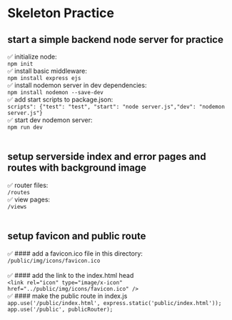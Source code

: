 # Skeleton Practice

## start a simple backend node server for practice
✅ initialize node:<br/>
```npm init```<br/>
✅ install basic middleware:<br/>
```npm install express ejs```<br/>
✅ install nodemon server in dev dependencies:<br/>
```npm install nodemon --save-dev```<br/>
✅ add start scripts to package.json:<br/>
```scripts": {"test": "test", "start": "node server.js","dev": "nodemon server.js"}```<br/>
✅ start dev nodemon server:<br/>
```npm run dev```<br/>
<br/>
## setup serverside index and error pages and routes with background image
✅ router files:<br/>
  ```/routes```<br/>
✅ view pages:<br/>
  ```/views```<br/>
<br/>
## setup favicon and public route
  
  ✅ #### add a favicon.ico file in this directory:<br/>
  ```/public/img/icons/favicon.ico```<br/>  
  ✅ #### add the link to the index.html head<br/>
  ```<link rel="icon" type="image/x-icon" href="../public/img/icons/favicon.ico" />```<br/>
  ✅ #### make the public route in index.js<br/>
  ```app.use('/public/index.html', express.static('public/index.html')); app.use('/public', publicRouter);```<br/>
  
